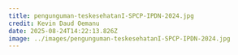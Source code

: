 ```yaml
---
title: pengunguman-teskesehatanI-SPCP-IPDN-2024.jpg
credit: Kevin Daud Oemanu
date: 2025-08-24T14:22:13.826Z
image: ../images/pengunguman-teskesehatanI-SPCP-IPDN-2024.jpg
---
```



